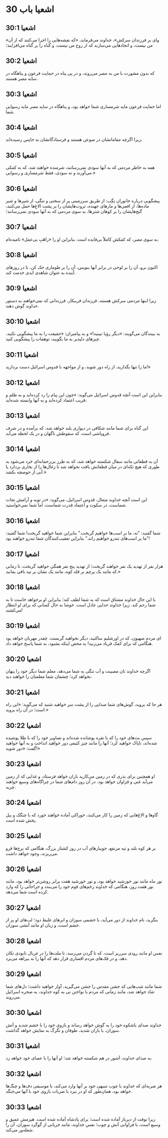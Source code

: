 # اشعیا باب 30

## اشعیا 30:1
«وای بر فرزندان سرکش»، خداوند می‌فرماید، «که نقشه‌هایی را اجرا می‌کنند که از آن من نیست، و اتحادهایی می‌سازند که از روح من نیست، و گناه را بر گناه می‌افزایند؛

## اشعیا 30:2
که بدون مشورت با من به مصر می‌روند، و در پی پناه در حمایت فرعون و پناهگاه در سایه مصر هستند.

## اشعیا 30:3
اما حمایت فرعون مایه شرمساری شما خواهد بود، و پناهگاه در سایه مصر مایه رسوایی شما.

## اشعیا 30:4
زیرا اگرچه مقاماتشان در صوعن هستند و فرستادگانشان به حانِس رسیده‌اند،

## اشعیا 30:5
همه به خاطر مردمی که به آنها سودی نمی‌رسانند، شرمنده خواهند شد، که نه کمکی می‌آورند و نه سودی، فقط شرمساری و رسوایی.»

## اشعیا 30:6
پیشگویی درباره جانوران نِگِب: از طریق سرزمینی پر از سختی و تنگی، از شیرها و شیر ماده‌ها، از افعی‌ها و مارهای جهنده، ثروت‌هایشان را بر پشت الاغ‌ها حمل می‌کنند، گنج‌هایشان را بر کوهان شترها، به سوی مردمی که به آنها سودی نمی‌رسانند؛

## اشعیا 30:7
به سوی مصر، که کمکش کاملاً بی‌فایده است. بنابراین او را «راهَبِ بی‌عمل» نامیده‌ام.

## اشعیا 30:8
اکنون برو، آن را بر لوحی در برابر آنها بنویس، آن را بر طوماری حک کن، تا در روزهای آینده به عنوان شاهدی ابدی خدمت کند.

## اشعیا 30:9
زیرا اینها مردمی سرکش هستند، فرزندان فریبکار، فرزندانی که نمی‌خواهند به دستور خداوند گوش دهند.

## اشعیا 30:10
به بینندگان می‌گویند: «دیگر رؤیا نبینید!» و به پیامبران: «حقیقت را به ما پیشگویی نکنید. چیزهای دلپذیر به ما بگویید، توهمات را پیشگویی کنید.

## اشعیا 30:11
ما را تنها بگذارید، از راه دور شوید، و از مواجهه با قدوس اسرائیل دست بردارید!»

## اشعیا 30:12
بنابراین این است آنچه قدوس اسرائیل می‌گوید: «چون این پیام را رد کرده‌اید و به ظلم و فریب اعتماد کرده‌اید و به آنها وابسته شده‌اید،

## اشعیا 30:13
این گناه برای شما مانند شکافی در دیواری بلند خواهد شد، که برآمده و در شرف فروپاشی است، که سقوطش ناگهان و در یک لحظه می‌آید.

## اشعیا 30:14
آن به قطعاتی مانند سفال شکسته خواهد شد، که به طرز بی‌رحمانه‌ای خرد می‌شود به طوری که هیچ تکه‌ای در میان قطعاتش یافت نخواهد شد تا زغال‌ها را از بخاری بردارد یا آبی از حوضچه بکشد.»

## اشعیا 30:15
این است آنچه خداوند متعال، قدوس اسرائیل، می‌گوید: «در توبه و آرامش نجات شماست، در سکوت و اعتماد قدرت شماست، اما شما نمی‌خواستید.

## اشعیا 30:16
شما گفتید: "نه، ما بر اسب‌ها خواهیم گریخت." بنابراین شما خواهید گریخت! شما گفتید: "ما بر اسب‌های تندرو خواهیم راند." بنابراین تعقیب‌کنندگان شما تندرو خواهند بود!

## اشعیا 30:17
هزار نفر از تهدید یک نفر خواهند گریخت؛ از تهدید پنج نفر همگی خواهید گریخت، تا زمانی که مانند یک پرچم بر قله کوه، مانند یک نشان بر تپه باقی بمانید.»

## اشعیا 30:18
با این حال خداوند مشتاق است که به شما لطف کند؛ بنابراین او برخواهد خاست تا به شما رحم کند. زیرا خداوند خدایی عادل است. خوشا به حال کسانی که برای او انتظار می‌کشند!

## اشعیا 30:19
ای مردم صهیون، که در اورشلیم ساکنید، دیگر نخواهید گریست. چقدر مهربان خواهد بود هنگامی که برای کمک فریاد می‌زنید! به محض اینکه بشنود، به شما پاسخ خواهد داد.

## اشعیا 30:20
اگرچه خداوند نان مصیبت و آب تنگی به شما می‌دهد، معلم شما دیگر خود را پنهان نخواهد کرد؛ چشمان شما معلمتان را خواهند دید.

## اشعیا 30:21
هر جا که بروید، گوش‌های شما صدایی را از پشت سر خواهید شنید که می‌گوید: «این راه است؛ در آن راه بروید.»

## اشعیا 30:22
سپس بت‌های خود را که با نقره پوشانده شده‌اند و تصاویر خود را که با طلا پوشیده شده‌اند، ناپاک خواهید کرد؛ آنها را مانند چیز کثیفی دور خواهید انداخت و به آنها خواهید گفت: «دور شوید!»

## اشعیا 30:23
او همچنین برای بذری که در زمین می‌کارید باران خواهد فرستاد، و غذایی که از زمین می‌آید غنی و فراوان خواهد بود. در آن روز دام‌های شما در چراگاه‌های وسیع خواهند چرید.

## اشعیا 30:24
گاوها و الاغ‌هایی که زمین را کار می‌کنند، خوراکی آماده خواهند خورد که با چنگک و بیل پخش شده است.

## اشعیا 30:25
بر هر کوه بلند و تپه مرتفع، جویبارهای آب در روز کشتار بزرگ، هنگامی که برج‌ها فرو می‌ریزند، وجود خواهد داشت.

## اشعیا 30:26
نور ماه مانند نور خورشید خواهد بود، و نور خورشید هفت برابر روشن‌تر خواهد بود، مانند نور هفت روز، هنگامی که خداوند زخم‌های قوم خود را می‌بندد و جراحاتی را که وارد کرده است شفا می‌دهد.

## اشعیا 30:27
بنگرید، نام خداوند از دور می‌آید، با خشمی سوزان و ابرهای غلیظ دود؛ لب‌های او پر از خشم است، و زبان او مانند آتشی سوزان.

## اشعیا 30:28
نفس او مانند رودی سرریز است، که تا گردن می‌رسد، تا ملت‌ها را در غربال نابودی تکان دهد، و در فک‌های مردم افساری قرار دهد که آنها را به بیراهه می‌برد.

## اشعیا 30:29
شما مانند شب‌هایی که جشن مقدس را جشن می‌گیرید، آواز خواهید داشت؛ دل‌های شما شاد خواهد شد، مانند زمانی که مردم با نواختن نی به کوه خداوند، به صخره اسرائیل می‌روند.

## اشعیا 30:30
خداوند صدای باشکوه خود را به گوش خواهد رساند و بازوی خود را با خشم شدید و آتش سوزان، با باران شدید، طوفان و تگرگ به نمایش خواهد گذاشت.

## اشعیا 30:31
به صدای خداوند، آشور در هم شکسته خواهد شد؛ او آنها را با عصای خود خواهد زد.

## اشعیا 30:32
هر ضربه‌ای که خداوند با چوب تنبیهی خود بر آنها وارد می‌کند، با موسیقی دف‌ها و چنگ‌ها خواهد بود، همان‌طور که او در نبرد با ضربات بازوی خود با آنها می‌جنگد.

## اشعیا 30:33
زیرا توفت از دیرباز آماده شده است؛ برای پادشاه آماده شده است. هیزمش عمیق و وسیع است، با فراوانی آتش و چوب؛ نفس خداوند، مانند جریانی از گوگرد سوزان، آن را شعله‌ور می‌کند.
